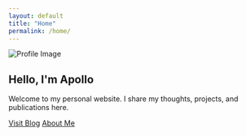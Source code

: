 ```yaml
---
layout: default
title: "Home"
permalink: /home/
---
```


<section class="flex flex-col items-center justify-center min-h-screen bg-cover bg-center" style="background-image: url('{{ site.baseurl }}/assets/images/background.jpg');">
  <img src="{{ site.baseurl }}{{ site.profile_image }}" alt="Profile Image" class="w-32 h-32 rounded-full shadow-lg">
  <h1 class="text-4xl font-bold mt-6">Hello, I'm Apollo</h1>
  <p class="mt-4 text-lg text-center max-w-2xl">Welcome to my personal website. I share my thoughts, projects, and publications here.</p>
  <div class="mt-8 flex space-x-4">
    <a href="{{ site.baseurl }}/blog/" class="px-6 py-3 bg-blue-600 text-white rounded hover:bg-blue-700">Visit Blog</a>
    <a href="{{ site.baseurl }}/about/" class="px-6 py-3 bg-gray-600 text-white rounded hover:bg-gray-700">About Me</a>
  </div>
</section>